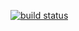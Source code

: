 [![build status](https://api.travis-ci.org/hunterchung/AlexaAskKTX.svg?branch=master)](https://api.travis-ci.org/hunterchung/AlexaAskKTX)
